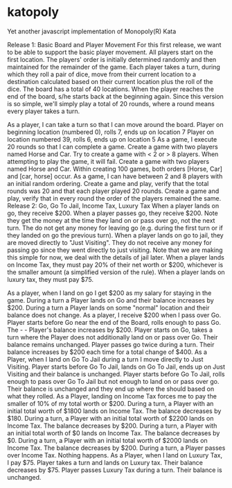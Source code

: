 # katopoly

Yet another javascript implementation of Monopoly(R) Kata

Release 1: Basic Board and Player Movement
For this first release, we want to be able to support the basic player movement. All players start on the first location. The players' order is initially determined randomly and then maintained for the remainder of the game. Each player takes a turn, during which they roll a pair of dice, move from their current location to a destination calculated based on their current location plus the roll of the dice. The board has a total of 40 locations. When the player reaches the end of the board, s/he starts back at the beginning again. Since this version is so simple, we'll simply play a total of 20 rounds, where a round means every player takes a turn.

As a player, I can take a turn so that I can move around the board.
Player on beginning location (numbered 0), rolls 7, ends up on location 7
Player on location numbered 39, rolls 6, ends up on location 5
As a game, I execute 20 rounds so that I can complete a game.
Create a game with two players named Horse and Car.
Try to create a game with < 2 or > 8 players. When attempting to play the game, it will fail.
Create a game with two players named Horse and Car. Within creating 100 games, both orders [Horse, Car] and [car, horse] occur.
As a game, I can have between 2 and 8 players with an initial random ordering.
Create a game and play, verify that the total rounds was 20 and that each player played 20 rounds.
Create a game and play, verify that in every round the order of the players remained the same.
Release 2: Go, Go To Jail, Income Tax, Luxury Tax
When a player lands on go, they receive $200. When a player passes go, they receive $200. Note they get the money at the time they land on or pass over go, not the next turn. The do not get any money for leaving go (e.g. during the first turn or if they landed on go the previous turn). When a player lands on go to jail, they are moved directly to "Just Visiting". They do not receive any money for passing go since they went directly to just visiting. Note that we are making this simple for now, we deal with the details of jail later. When a player lands on Income Tax, they must pay 20% of their net worth or $200, whichever is the smaller amount (a simplified version of the rule). When a player lands on luxury tax, they must pay $75.

As a player, when I land on go I get $200 as my salary for staying in the game.
During a turn a Player lands on Go and their balance increases by $200.
During a turn a Player lands on some "normal" location and their balance does not change.
As a player, I receive $200 when I pass over Go.
Player starts before Go near the end of the Board, rolls enough to pass Go. The - - Player's balance increases by $200.
Player starts on Go, takes a turn where the Player does not additionally land on or pass over Go. Their balance remains unchanged.
Player passes go twice during a turn. Their balance increases by $200 each time for a total change of $400.
As a Player, when I land on Go To Jail during a turn I move directly to Just Visiting.
Player starts before Go To Jail, lands on Go To Jail, ends up on Just Visiting and their balance is unchanged.
Player starts before Go To Jail, rolls enough to pass over Go To Jail but not enough to land on or pass over go. Their balance is unchanged and they end up where the should based on what they rolled.
As a Player, landing on Income Tax forces me to pay the smaller of 10% of my total worth or $200.
During a turn, a Player with an initial total worth of $1800 lands on Income Tax. The balance decreases by $180.
During a turn, a Player with an initial total worth of $2200 lands on Income Tax. The balance decreases by $200.
During a turn, a Player with an initial total worth of $0 lands on Income Tax. The balance decreases by $0.
During a turn, a Player with an initial total worth of $2000 lands on Income Tax. The balance decreases by $200.
During a turn, a Player passes over Income Tax. Nothing happens.
As a Player, when I land on Luxury Tax, I pay $75.
Player takes a turn and lands on Luxury tax. Their balance decreases by $75.
Player passes Luxury Tax during a turn. Their balance is unchanged.
